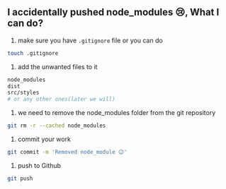 ## I accidentally pushed node_modules 😢, What I can do?

1. make sure you have `.gitignore` file or you can do

```bash
touch .gitignore
```

1. add the unwanted files to it

```bash
node_modules
dist
src/styles
# or any other ones(later we will)
```

1. we need to remove the node_modules folder from the git repository

```bash
git rm -r --cached node_modules
```

1. commit your work

```bash
git commit -m 'Removed node_module 😉'
```

1. push to Github

```bash
git push
```
